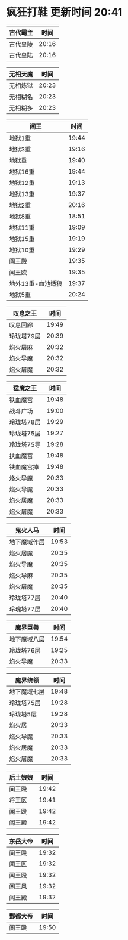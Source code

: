 # 疯狂打鞋 更新时间 20:41

| 古代霸主   | 时间    |
|--------|-------|
| 古代皇陵 | 20:16 |
| 古代皇陆 | 20:16 |

| 无相天魔   | 时间    |
|--------|-------|
| 无相炼狱 | 20:23 |
| 无相糊名 | 20:23 |
| 无相糊多 | 20:23 |

| 间王   | 时间    |
|--------|-------|
| 地狱1重 | 19:44 |
| 地狱3重 | 19:16 |
| 地狱重 | 19:40 |
| 地狱16重 | 19:44 |
| 地狱12重 | 19:13 |
| 地狱13重 | 19:37 |
| 地狱2重 | 20:16 |
| 地狱8重 | 18:51 |
| 地狱11重 | 19:09 |
| 地狱15重 | 19:19 |
| 地狱10重 | 19:29 |
| 阎王殿 | 19:35 |
| 闻王欧 | 19:35 |
| 地外13重-血池适狼 | 19:37 |
| 地狱5重 | 20:24 |

| 叹息之王   | 时间    |
|--------|-------|
| 叹息回廊 | 19:49 |
| 玲珑塔79层 | 20:39 |
| 焰火屠麻 | 20:32 |
| 焰火导魔 | 20:32 |
| 焰火屠魔 | 20:32 |

| 猛魔之王   | 时间    |
|--------|-------|
| 铁血魔宫 | 19:48 |
| 战斗广场 | 19:00 |
| 玲珑塔78层 | 19:29 |
| 玲珑塔75层 | 19:27 |
| 玲珑塔75导 | 19:28 |
| 扶血魔宫 | 19:48 |
| 铁血魔宫掉 | 19:48 |
| 烙火导魔 | 20:33 |
| 焰火导魔 | 20:33 |
| 焰火居魔 | 20:33 |
| 焰火屠魔 | 20:33 |

| 鬼火人马   | 时间    |
|--------|-------|
| 地下魔域作层 | 19:53 |
| 焰火居魔 | 20:35 |
| 焰火导魔 | 20:35 |
| 焰火导麻 | 20:35 |
| 焰火屠魔 | 20:35 |
| 玲珑塔77层 | 20:40 |
| 玲瑰塔77层 | 20:40 |

| 魔界巨兽   | 时间    |
|--------|-------|
| 地下魔域八层 | 19:54 |
| 玲珑塔76层 | 19:25 |
| 焰火导魔 | 20:33 |

| 魔界统领   | 时间    |
|--------|-------|
| 地下魔域七层 | 19:48 |
| 玲珑塔75层 | 19:28 |
| 玲珑塔5层 | 19:28 |
| 焰火居 | 20:33 |
| 焰火导魔 | 20:33 |
| 焰火居魔 | 20:33 |
| 焰火屠魔 | 20:33 |

| 后土娘娘   | 时间    |
|--------|-------|
| 间王殴 | 19:42 |
| 将王区 | 19:41 |
| 闻王殴 | 19:42 |
| 阎王殿 | 19:42 |

| 东岳大帝   | 时间    |
|--------|-------|
| 间王殴 | 19:32 |
| 闻王区 | 19:32 |
| 闻王殴 | 19:32 |
| 间王风 | 19:32 |
| 阎王殿 | 19:32 |

| 酆都大帝   | 时间    |
|--------|-------|
| 间王殴 | 19:50 |